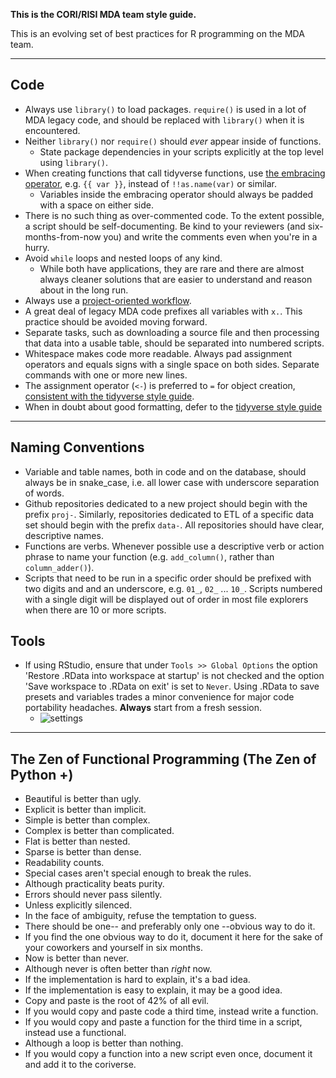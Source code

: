 __This is the CORI/RISI MDA team style guide.__

This is an evolving set of best practices for R programming on the MDA team.

---------------------------------------------

## Code

- Always use `library()` to load packages. `require()` is used in a lot of MDA legacy code, and should be replaced with `library()` when it is encountered.
- Neither `library()` nor `require()` should _ever_ appear inside of functions. 
   - State package dependencies in your scripts explicitly at the top level using `library()`.
- When creating functions that call tidyverse functions, use [the embracing operator](https://www.tidyverse.org/blog/2019/06/rlang-0-4-0/#a-simpler-interpolation-pattern-with), e.g. `{{ var }}`, instead of `!!as.name(var)` or similar.  
   - Variables inside the embracing operator should always be padded with a space on either side.
- There is no such thing as over-commented code. To the extent possible, a script should be self-documenting. Be kind to your reviewers (and six-months-from-now you) and write the comments even when you're in a hurry.
- Avoid `while` loops and nested loops of any kind.  
   - While both have applications, they are rare and there are almost always cleaner solutions that are easier to understand and reason about in the long run. 
- Always use a [project-oriented workflow](https://www.tidyverse.org/blog/2017/12/workflow-vs-script/).
- A great deal of legacy MDA code prefixes all variables with `x.`. This practice should be avoided moving forward.
- Separate tasks, such as downloading a source file and then processing that data into a usable table, should be separated into numbered scripts.
- Whitespace makes code more readable. Always pad assignment operators and equals signs with a single space on both sides. Separate commands with one or more new lines.
- The assignment operator (`<-`) is preferred to `=` for object creation, [consistent with the tidyverse style guide](https://style.tidyverse.org/syntax.html?q=assign#assignment-1).
- When in doubt about good formatting, defer to the [tidyverse style guide](https://style.tidyverse.org/index.html)

---------------------------------------------

## Naming Conventions

- Variable and table names, both in code and on the database, should always be in snake_case, i.e. all lower case with underscore separation of words.
- Github repositories dedicated to a new project should begin with the prefix `proj-`. Similarly, repositories dedicated to ETL of a specific data set should begin with the prefix `data-`. All repositories should have clear, descriptive names.
- Functions are verbs. Whenever possible use a descriptive verb or action phrase to name your function (e.g. `add_column()`, rather than `column_adder()`).
- Scripts that need to be run in a specific order should be prefixed with two digits and and an underscore, e.g. `01_`, `02_` ... `10_`. Scripts numbered with a single digit will be displayed out of order in most file explorers when there are 10 or more scripts.

## Tools

- If using RStudio, ensure that under `Tools >> Global Options` the option 'Restore .RData into workspace at startup' is not checked and the option 'Save workspace to .RData on exit' is set to `Never`. Using .RData to save presets and variables trades a minor convenience for major code portability headaches. __Always__ start from a fresh session. 
   - ![settings](https://user-images.githubusercontent.com/33400922/134179279-dc74ec4b-5410-482c-a838-c804021da8ec.PNG)
---------------------------------------------

## The Zen of Functional Programming (The Zen of Python +)

- Beautiful is better than ugly.
- Explicit is better than implicit.
- Simple is better than complex.
- Complex is better than complicated.
- Flat is better than nested.
- Sparse is better than dense.
- Readability counts.
- Special cases aren't special enough to break the rules.
- Although practicality beats purity.
- Errors should never pass silently.
- Unless explicitly silenced.
- In the face of ambiguity, refuse the temptation to guess.
- There should be one-- and preferably only one --obvious way to do it.
- If you find the one obvious way to do it, document it here for the sake of your coworkers and yourself in six months.
- Now is better than never.
- Although never is often better than *right* now.
- If the implementation is hard to explain, it's a bad idea.
- If the implementation is easy to explain, it may be a good idea.
- Copy and paste is the root of 42% of all evil.
- If you would copy and paste code a third time, instead write a function.
- If you would copy and paste a function for the third time in a script, instead use a functional.
- Although a loop is better than nothing.
- If you would copy a function into a new script even once, document it and add it to the coriverse.
